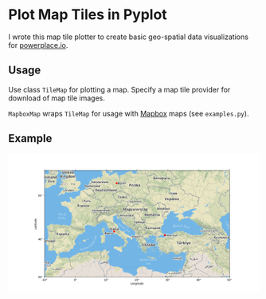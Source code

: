 # Plot Map Tiles in Pyplot

I wrote this map tile plotter to create basic geo-spatial data visualizations for [powerplace.io](//powerplace.io).

## Usage

Use class `TileMap` for plotting a map. Specify a map tile provider for download of map tile images.

`MapboxMap` wraps `TileMap` for usage with [Mapbox](//www.mapbox.com) maps (see `examples.py`).


## Example

![Example Plot](./example.png)
